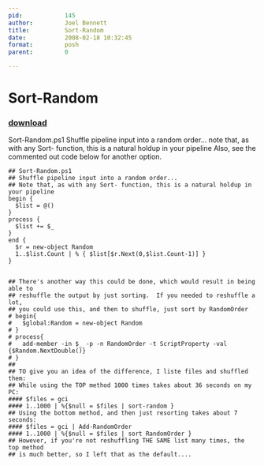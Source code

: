 ```yaml
---
pid:            145
author:         Joel Bennett
title:          Sort-Random
date:           2008-02-18 10:32:45
format:         posh
parent:         0

---
```


# Sort-Random

### [download](//scripts/145.ps1)

Sort-Random.ps1
Shuffle pipeline input into a random order... note that, as with any Sort- function, this is a natural holdup in your pipeline
Also, see the commented out code below for another option.

```posh
## Sort-Random.ps1
## Shuffle pipeline input into a random order...
## Note that, as with any Sort- function, this is a natural holdup in your pipeline
begin {
  $list = @()
}
process {
  $list += $_
}
end {
  $r = new-object Random
  1..$list.Count | % { $list[$r.Next(0,$list.Count-1)] }
}


## There's another way this could be done, which would result in being able to 
## reshuffle the output by just sorting.  If you needed to reshuffle a lot, 
## you could use this, and then to shuffle, just sort by RandomOrder
# begin{
#   $global:Random = new-object Random
# }
# process{
#   add-member -in $_ -p -n RandomOrder -t ScriptProperty -val {$Random.NextDouble()}
# }
##
## TO give you an idea of the difference, I liste files and shuffled them:
## While using the TOP method 1000 times takes about 36 seconds on my PC:
#### $files = gci
#### 1..1000 | %{$null = $files | sort-random }
## Using the bottom method, and then just resorting takes about 7 seconds:
#### $files = gci | Add-RandomOrder
#### 1..1000 | %{$null = $files | sort RandomOrder }
## However, if you're not reshuffling THE SAME list many times, the top method
## is much better, so I left that as the default....
```
